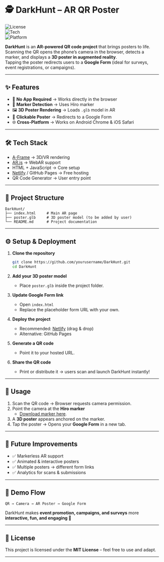 # 🕵️ DarkHunt – AR QR Poster

![License](https://img.shields.io/badge/license-MIT-blue.svg)  
![Tech](https://img.shields.io/badge/AR.js-AFrame-orange.svg)  
![Platform](https://img.shields.io/badge/Platform-WebAR-green.svg)

**DarkHunt** is an **AR-powered QR code project** that brings posters to life.  
Scanning the QR opens the phone’s camera in the browser, detects a marker, and displays a **3D poster in augmented reality**.  
Tapping the poster redirects users to a **Google Form** (ideal for surveys, event registrations, or campaigns).

---

## ✨ Features
- 📱 **No App Required** → Works directly in the browser  
- 🎯 **Marker Detection** → Uses Hiro marker  
- 🖼️ **3D Poster Rendering** → Loads `.glb` model in AR  
- 🔗 **Clickable Poster** → Redirects to a Google Form  
- 🌐 **Cross-Platform** → Works on Android Chrome & iOS Safari  

---

## 🛠️ Tech Stack
- [A-Frame](https://aframe.io/) → 3D/VR rendering  
- [AR.js](https://github.com/AR-js-org/AR.js/) → WebAR support  
- HTML + JavaScript → Core setup  
- [Netlify](https://www.netlify.com/) / GitHub Pages → Free hosting  
- QR Code Generator → User entry point  

---

## 📂 Project Structure
```
DarkHunt/
├── index.html     # Main AR page
├── poster.glb     # 3D poster model (to be added by user)
└── README.md      # Project documentation
```

---

## ⚙️ Setup & Deployment
1. **Clone the repository**
   ```bash
   git clone https://github.com/yourusername/DarkHunt.git
   cd DarkHunt
   ```

2. **Add your 3D poster model**
   - Place `poster.glb` inside the project folder.  

3. **Update Google Form link**
   - Open `index.html`  
   - Replace the placeholder form URL with your own.  

4. **Deploy the project**
   - Recommended: [Netlify](https://www.netlify.com/) (drag & drop)  
   - Alternative: GitHub Pages  

5. **Generate a QR code**
   - Point it to your hosted URL.  

6. **Share the QR code**
   - Print or distribute it → users scan and launch DarkHunt instantly!  

---

## 🎯 Usage
1. Scan the QR code → Browser requests camera permission.  
2. Point the camera at the **Hiro marker**  
   - [Download marker here](https://ar-js-org.github.io/AR.js/three.js/examples/marker-training/examples/generator.html).  
3. A **3D poster** appears anchored on the marker.  
4. Tap the poster → Opens your **Google Form** in a new tab.  

---

## 🔮 Future Improvements
- ✅ Markerless AR support  
- ✅ Animated & interactive posters  
- ✅ Multiple posters → different form links  
- ✅ Analytics for scans & submissions  

---

## 📸 Demo Flow
```
QR → Camera → AR Poster → Google Form
```

DarkHunt makes **event promotion, campaigns, and surveys** more **interactive, fun, and engaging 🎯**

---

## 📄 License
This project is licensed under the **MIT License** – feel free to use and adapt.

---
